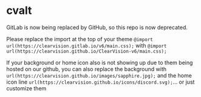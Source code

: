 # cvalt
GitLab is now being replaced by GitHub, so this repo is now deprecated.

Please replace the import at the top of your theme
`@import url(https://clearvision.gitlab.io/v6/main.css);`
with 
`@import url(https://clearvision.github.io/ClearVision-v6/main.css);`

If your background or home icon also is not showing up due to them being hosted on our github, you can also replace the background with `url(https://clearvision.github.io/images/sapphire.jpg);` and the home icon line `url(https://clearvision.github.io/icons/discord.svg);`... or just customize them
